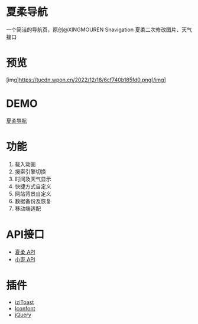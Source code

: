 # 夏柔导航
一个简洁的导航页，原创@XINGMOUREN Snavigation 夏柔二次修改图片、天气接口
# 预览
[img]https://tucdn.wpon.cn/2022/12/18/6cf740b185fd0.png[/img]

# DEMO
<a href="http://nav.aa1.cn" target="_blank">夏柔导航</a>

# 功能
1. 载入动画
2. 搜索引擎切换
3. 时间及天气显示
4. 快捷方式自定义
5. 网站背景自定义
6. 数据备份及恢复
7. 移动端适配

# API接口
<ul dir="auto">
<li><a href="https://api.aa1.cn/" rel="nofollow">夏柔 API</a></li>
<li><a href="https://api.ixiaowai.cn/" rel="nofollow">小歪 API</a></li>
</ul>

# 插件
<ul dir="auto">
<li><a href="https://izitoast.marcelodolza.com/" rel="nofollow">iziToast</a></li>
<li><a href="https://www.iconfont.cn/" rel="nofollow">Iconfont</a></li>
<li><a href="https://jquery.com/" rel="nofollow">jQuery</a></li>
</ul>
